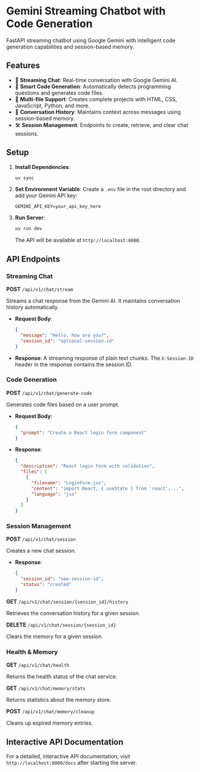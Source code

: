 # Gemini Streaming Chatbot with Code Generation

FastAPI streaming chatbot using Google Gemini with intelligent code generation capabilities and session-based memory.

## Features

- 🤖 **Streaming Chat**: Real-time conversation with Google Gemini AI.
- 🔧 **Smart Code Generation**: Automatically detects programming questions and generates code files.
- 📁 **Multi-file Support**: Creates complete projects with HTML, CSS, JavaScript, Python, and more.
- 🔄 **Conversation History**: Maintains context across messages using session-based memory.
- 🛠️ **Session Management**: Endpoints to create, retrieve, and clear chat sessions.

## Setup

1.  **Install Dependencies**:
    ```bash
    uv sync
    ```

2.  **Set Environment Variable**:
    Create a `.env` file in the root directory and add your Gemini API key:
    ```
    GEMINI_API_KEY=your_api_key_here
    ```

3.  **Run Server**:
    ```bash
    uv run dev
    ```
    The API will be available at `http://localhost:8000`.

## API Endpoints

### Streaming Chat

**POST** `/api/v1/chat/stream`

Streams a chat response from the Gemini AI. It maintains conversation history automatically.

- **Request Body**:
  ```json
  {
    "message": "Hello, how are you?",
    "session_id": "optional-session-id"
  }
  ```
- **Response**: A streaming response of plain text chunks. The `X-Session-ID` header in the response contains the session ID.

### Code Generation

**POST** `/api/v1/chat/generate-code`

Generates code files based on a user prompt.

- **Request Body**:
  ```json
  {
    "prompt": "Create a React login form component"
  }
  ```
- **Response**:
  ```json
  {
    "description": "React login form with validation",
    "files": [
      {
        "filename": "LoginForm.jsx",
        "content": "import React, { useState } from 'react';...",
        "language": "jsx"
      }
    ]
  }
  ```

### Session Management

**POST** `/api/v1/chat/session`

Creates a new chat session.

- **Response**:
  ```json
  {
    "session_id": "new-session-id",
    "status": "created"
  }
  ```

**GET** `/api/v1/chat/session/{session_id}/history`

Retrieves the conversation history for a given session.

**DELETE** `/api/v1/chat/session/{session_id}`

Clears the memory for a given session.

### Health & Memory

**GET** `/api/v1/chat/health`

Returns the health status of the chat service.

**GET** `/api/v1/chat/memory/stats`

Returns statistics about the memory store.

**POST** `/api/v1/chat/memory/cleanup`

Cleans up expired memory entries.

## Interactive API Documentation

For a detailed, interactive API documentation, visit `http://localhost:8000/docs` after starting the server.
